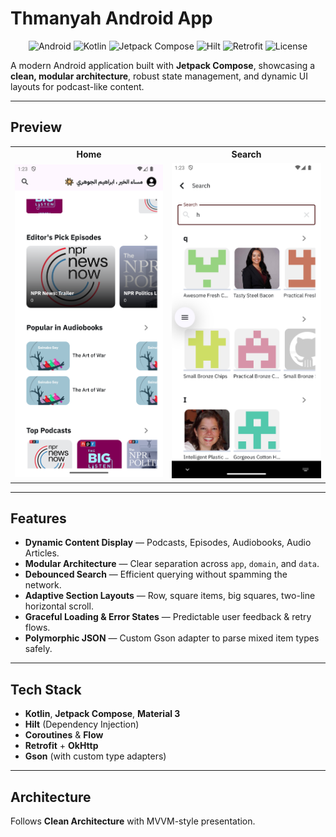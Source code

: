 # Thmanyah Android App

<p align="center">
  <img alt="Android" src="https://img.shields.io/badge/Android-Modern%20App-3DDC84?logo=android&logoColor=white">
  <img alt="Kotlin" src="https://img.shields.io/badge/Kotlin-1.x-7F52FF?logo=kotlin&logoColor=white">
  <img alt="Jetpack Compose" src="https://img.shields.io/badge/Jetpack%20Compose-UI-4285F4?logo=jetpackcompose&logoColor=white">
  <img alt="Hilt" src="https://img.shields.io/badge/Hilt-DI-34A853?logo=google&logoColor=white">
  <img alt="Retrofit" src="https://img.shields.io/badge/Retrofit-Networking-0F9D58">
  <img alt="License" src="https://img.shields.io/badge/License-MIT-yellow">
</p>

A modern Android application built with **Jetpack Compose**, showcasing a **clean, modular architecture**, robust state management, and dynamic UI layouts for podcast-like content.

---

## Preview

<p align="center">
  <table>
    <tr>
      <th>Home</th>
      <th>Search</th>
    </tr>
    <tr>
      <td><img src="docs/screenshots/home.png" width="300" alt="Home Screen"></td>
      <td><img src="docs/screenshots/search.png" width="300" alt="Search Screen"></td>
    </tr>
  </table>
</p>

---

## Features

- **Dynamic Content Display** — Podcasts, Episodes, Audiobooks, Audio Articles.
- **Modular Architecture** — Clear separation across `app`, `domain`, and `data`.
- **Debounced Search** — Efficient querying without spamming the network.
- **Adaptive Section Layouts** — Row, square items, big squares, two-line horizontal scroll.
- **Graceful Loading & Error States** — Predictable user feedback & retry flows.
- **Polymorphic JSON** — Custom Gson adapter to parse mixed item types safely.

---

## Tech Stack

- **Kotlin**, **Jetpack Compose**, **Material 3**
- **Hilt** (Dependency Injection)
- **Coroutines** & **Flow**
- **Retrofit** + **OkHttp**
- **Gson** (with custom type adapters)

---

## Architecture

Follows **Clean Architecture** with MVVM-style presentation.
